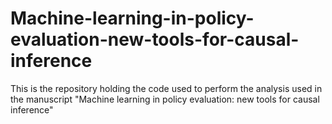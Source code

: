 # Machine-learning-in-policy-evaluation-new-tools-for-causal-inference
This is the repository holding the code used to perform the analysis used in the manuscript "Machine learning in policy evaluation: new tools for causal inference"
